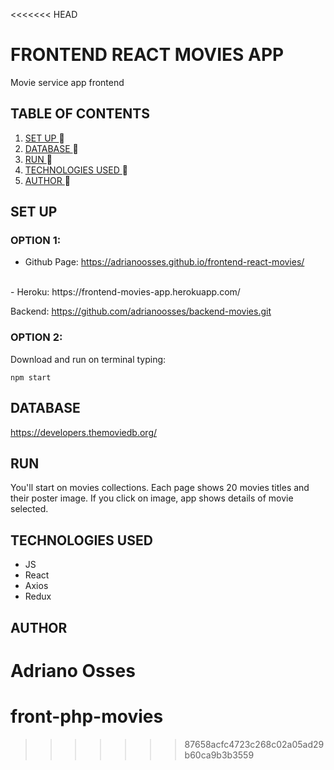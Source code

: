 <<<<<<< HEAD
# FRONTEND REACT MOVIES APP
Movie service app frontend
## TABLE OF CONTENTS
1. [ SET UP ](#inst) :rocket:
2. [ DATABASE ](#be) :rocket:
3. [ RUN ](#run) :rocket:
4. [ TECHNOLOGIES USED ](#tech) :rocket:
5. [ AUTHOR ](#author) :rocket:

<a name="inst"></a>
## SET UP
### OPTION 1:
- Github Page: https://adrianoosses.github.io/frontend-react-movies/
<br>
- Heroku: https://frontend-movies-app.herokuapp.com/

Backend: https://github.com/adrianoosses/backend-movies.git
### OPTION 2:
Download and run on terminal typing:
```
npm start
```


<a name="be"></a>
## DATABASE
https://developers.themoviedb.org/

<a name="run"></a>
## RUN
You'll start on movies collections. Each page shows 20 movies titles and their poster image. 
If you click on image, app shows details of movie selected.
<a name="tech"></a>
## TECHNOLOGIES USED
- JS
- React
- Axios
- Redux

<a name="author"></a>
## AUTHOR
Adriano Osses
=======
# front-php-movies
>>>>>>> 87658acfc4723c268c02a05ad29b60ca9b3b3559
